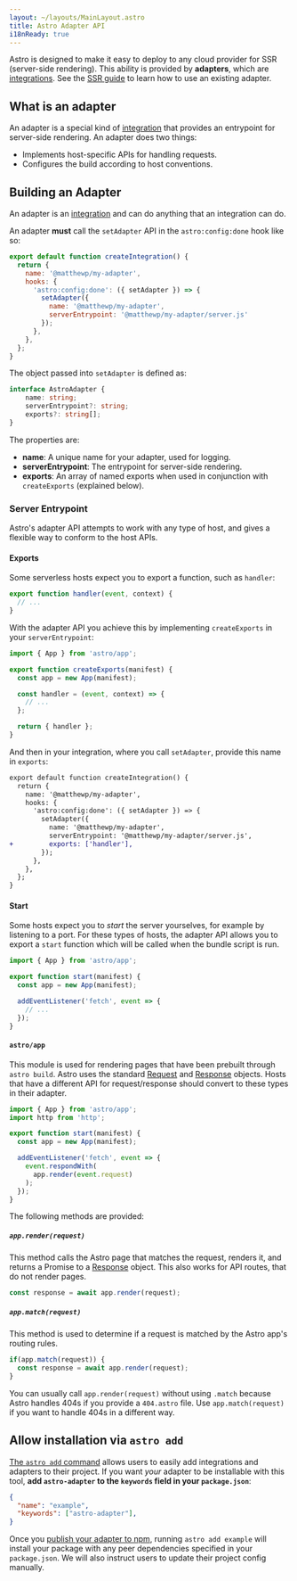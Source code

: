 ```yaml
---
layout: ~/layouts/MainLayout.astro
title: Astro Adapter API
i18nReady: true
---
```


Astro is designed to make it easy to deploy to any cloud provider for SSR (server-side rendering). This ability is provided by __adapters__, which are [integrations](/en/reference/integrations-reference/). See the [SSR guide](/en/guides/server-side-rendering/#adding-an-adapter) to learn how to use an existing adapter.

## What is an adapter

An adapter is a special kind of [integration](/en/reference/integrations-reference/) that provides an entrypoint for server-side rendering. An adapter does two things:

- Implements host-specific APIs for handling requests.
- Configures the build according to host conventions.

## Building an Adapter

An adapter is an [integration](/en/reference/integrations-reference/) and can do anything that an integration can do.

An adapter __must__ call the `setAdapter` API in the `astro:config:done` hook like so:

```js
export default function createIntegration() {
  return {
    name: '@matthewp/my-adapter',
    hooks: {
      'astro:config:done': ({ setAdapter }) => {
        setAdapter({
          name: '@matthewp/my-adapter',
          serverEntrypoint: '@matthewp/my-adapter/server.js'
        });
      },
    },
  };
}
```

The object passed into `setAdapter` is defined as:

```ts
interface AstroAdapter {
	name: string;
	serverEntrypoint?: string;
	exports?: string[];
}
```

The properties are:

* __name__: A unique name for your adapter, used for logging.
* __serverEntrypoint__: The entrypoint for server-side rendering.
* __exports__: An array of named exports when used in conjunction with `createExports` (explained below).

### Server Entrypoint

Astro's adapter API attempts to work with any type of host, and gives a flexible way to conform to the host APIs.

#### Exports

Some serverless hosts expect you to export a function, such as `handler`:

```js
export function handler(event, context) {
  // ...
}
```

With the adapter API you achieve this by implementing `createExports` in your `serverEntrypoint`:

```js
import { App } from 'astro/app';

export function createExports(manifest) {
  const app = new App(manifest);

  const handler = (event, context) => {
    // ...
  };

  return { handler };
}
```

And then in your integration, where you call `setAdapter`, provide this name in `exports`:

```diff
export default function createIntegration() {
  return {
    name: '@matthewp/my-adapter',
    hooks: {
      'astro:config:done': ({ setAdapter }) => {
        setAdapter({
          name: '@matthewp/my-adapter',
          serverEntrypoint: '@matthewp/my-adapter/server.js',
+         exports: ['handler'],
        });
      },
    },
  };
}
```

#### Start

Some hosts expect you to *start* the server yourselves, for example by listening to a port. For these types of hosts, the adapter API allows you to export a `start` function which will be called when the bundle script is run.

```js
import { App } from 'astro/app';

export function start(manifest) {
  const app = new App(manifest);

  addEventListener('fetch', event => {
    // ...
  });
}
```

#### `astro/app`

This module is used for rendering pages that have been prebuilt through `astro build`. Astro uses the standard [Request](https://developer.mozilla.org/en-US/docs/Web/API/Request) and [Response](https://developer.mozilla.org/en-US/docs/Web/API/Response) objects. Hosts that have a different API for request/response should convert to these types in their adapter.

```js
import { App } from 'astro/app';
import http from 'http';

export function start(manifest) {
  const app = new App(manifest);

  addEventListener('fetch', event => {
    event.respondWith(
      app.render(event.request)
    );
  });
}
```

The following methods are provided:

##### `app.render(request)`

This method calls the Astro page that matches the request, renders it, and returns a Promise to a [Response](https://developer.mozilla.org/en-US/docs/Web/API/Response) object. This also works for API routes, that do not render pages.

```js
const response = await app.render(request);
```

##### `app.match(request)`

This method is used to determine if a request is matched by the Astro app's routing rules.

```js
if(app.match(request)) {
  const response = await app.render(request);
}
```

You can usually call `app.render(request)` without using `.match` because Astro handles 404s if you provide a `404.astro` file. Use `app.match(request)` if you want to handle 404s in a different way.

## Allow installation via `astro add`

[The `astro add` command](/en/reference/cli-reference/#astro-add) allows users to easily add integrations and adapters to their project. If you want _your_ adapter to be installable with this tool, **add `astro-adapter` to the `keywords` field in your `package.json`**:

```json
{
  "name": "example",
  "keywords": ["astro-adapter"],
}
```

Once you [publish your adapter to npm](https://docs.npmjs.com/cli/v8/commands/npm-publish), running `astro add example` will install your package with any peer dependencies specified in your `package.json`. We will also instruct users to update their project config manually.
